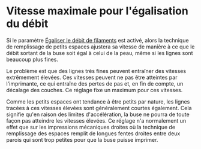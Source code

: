 Vitesse maximale pour l'égalisation du débit
===

Si le paramètre [Égaliser le débit de filaments](speed_equalize_flow_enabled.md) est activé, alors la technique de remplissage de petits espaces ajustera sa vitesse de manière à ce que le débit sortant de la buse soit égal à celui de la peau, même si les lignes sont beaucoup plus fines.

Le problème est que des lignes très fines peuvent entraîner des vitesses extrêmement élevées. Ces vitesses peuvent ne pas être atteintes par l'imprimante, ce qui entraîne des pertes de pas et, en fin de compte, un décalage des couches. Ce réglage fixe un maximum pour ces vitesses.

Comme les petits espaces ont tendance à être petits par nature, les lignes tracées à ces vitesses élevées sont généralement courtes également. Cela signifie qu'en raison des limites d'accélération, la buse ne pourra de toute façon pas atteindre les vitesses élevées. Ce réglage n'a normalement un effet que sur les impressions mécaniques droites où la technique de remplissage des espaces remplit de longues fentes droites entre deux parois qui sont trop petites pour que la buse puisse imprimer.
